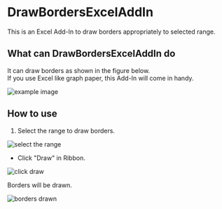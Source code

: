 # DrawBordersExcelAddIn
This is an Excel Add-In to draw borders appropriately to selected range.

## What can DrawBordersExcelAddIn do
It can draw borders as shown in the figure below.  
If you use Excel like graph paper, this Add-In will come in handy.  

![example image](https://github.com/minoru-nagasawa/DrawBordersExcelAddin/blob/master/example.png)

## How to use
1. Select the range to draw borders.  

 ![select the range](https://github.com/minoru-nagasawa/DrawBordersExcelAddin/blob/master/select.png)  

* Click "Draw" in Ribbon.  

 ![click draw](https://github.com/minoru-nagasawa/DrawBordersExcelAddin/blob/master/click.png)  

  Borders will be drawn.  
  
 ![borders drawn](https://github.com/minoru-nagasawa/DrawBordersExcelAddin/blob/master/drawn.png)  
